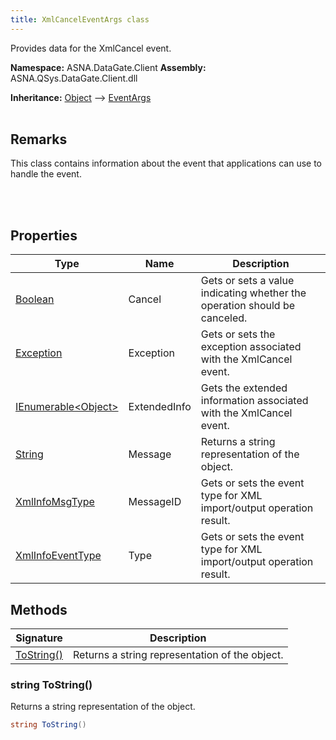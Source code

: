 ```yaml
---
title: XmlCancelEventArgs class
---
```


Provides data for the XmlCancel event.

**Namespace:** ASNA.DataGate.Client
**Assembly:** ASNA.QSys.DataGate.Client.dll

**Inheritance:** [Object](https://docs.microsoft.com/en-us/dotnet/api/system.object) --> [EventArgs](https://learn.microsoft.com/en-us/dotnet/api/system.eventargs?view=net-8.0)
<br>
<br>

## Remarks
This class contains information about the event that applications can use to handle the event.

<br>
<br>

## Properties

| Type | Name | Description
| --- | --- | --- 
| [Boolean](https://docs.microsoft.com/en-us/dotnet/api/system.boolean) | Cancel | Gets or sets a value indicating whether the operation should be canceled. |
| [Exception](https://docs.microsoft.com/en-us/dotnet/api/system.exception) | Exception | Gets or sets the exception associated with the XmlCancel event. |
| [IEnumerable\<Object\>](https://learn.microsoft.com/en-us/dotnet/api/system.collections.generic.ienumerable-1?view=net-8.0) | ExtendedInfo | Gets the extended information associated with the XmlCancel event. |
| [String](https://learn.microsoft.com/en-us/dotnet/api/system.string?view=net-8.0) | Message | Returns a string representation of the object. |
| [XmlInfoMsgType](/reference/datagate/datagate-client/xml-info-msg-type.html) | MessageID | Gets or sets the event type for XML import/output operation result. |
| [XmlInfoEventType](/reference/datagate/datagate-client/xml-info-event-type.html) | Type | Gets or sets the event type for XML import/output operation result. |

## Methods

| Signature | Description |
| --- | --- |
| [ToString()](#tostring) | Returns a string representation of the object.

### string ToString()

Returns a string representation of the object.

```cs
string ToString()
```
